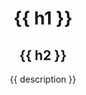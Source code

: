 <header class="mx-auto p-4 my-4 md:max-w-xl xl:max-w-4xl">
  <h1 class="font-mono text-md mb-2">{{ h1 }}</h1>
  <h2 class="font-bold text-4xl mb-3">{{ h2 }}</h2>
  <p class="text-xl font-normal">{{ description }}</p>
</header>
